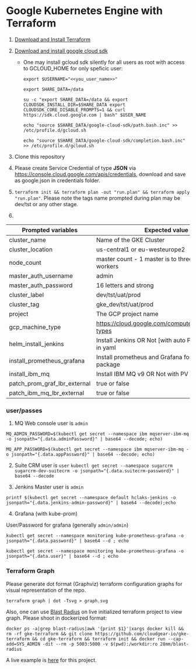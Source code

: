 # Google Kubernetes Engine with Terraform

1. [Download and Install Terraform](https://www.terraform.io/downloads.html)
2. [Download and install google cloud sdk](https://cloud.google.com/sdk/docs/downloads-interactive)
    * One may install gcloud sdk silently for all users as root with access to GCLOUD_HOME for only speficic user:

       `export $USERNAME="<<you_user_name>>"`

       `export SHARE_DATA=/data`

       `su -c "export SHARE_DATA=/data && export CLOUDSDK_INSTALL_DIR=$SHARE_DATA export CLOUDSDK_CORE_DISABLE_PROMPTS=1 && curl https://sdk.cloud.google.com | bash" $USER_NAME`

       `echo "source $SHARE_DATA/google-cloud-sdk/path.bash.inc" >> /etc/profile.d/gcloud.sh`

       `echo "source $SHARE_DATA/google-cloud-sdk/completion.bash.inc" >> /etc/profile.d/gcloud.sh`

3. Clone this repository
4. Please create Service Credential of type **JSON** via https://console.cloud.google.com/apis/credentials, download and save as google.json in credentials folder.
5. `terraform init && terraform plan -out "run.plan" && terraform apply "run.plan"`. Please note the tags name prompted during plan may be dev/tst or any other stage.
6. 

|   Prompted variables	| Expected value  	|
|---	|---	|
|   cluster_name	|Name of the GKE Cluster  	|
|   cluster_location	|us-central1 or eu-westeurope2   	|
|   node_count	| master count - 1 master is to three minimum workers   	|
|   master_auth_username	|admin 	|
|   master_auth_password	|16 letters and strong 	|
|   cluster_label	|dev/tst/uat/prod	|
|   cluster_tag	|gke_dev/tst/uat/prod	|
|   project	|The GCP project name	|
|   gcp_machine_type	|https://cloud.google.com/compute/docs/machine-types   	|
|   helm_install_jenkins	|Install Jenkins OR Not [with auto PV as per values in yaml   	|
|   install_prometheus_grafana	|Install prometheus and Grafana for cluster as helm package   	|
|   install_ibm_mq	|Install IBM MQ v9 OR Not with PV  	|
|   patch_prom_graf_lbr_external	|true or false   	|
|   patch_ibm_mq_lbr_external	|true or false   	|

### user/passes
1. MQ Web console
user is `admin`

`MQ_ADMIN_PASSWORD=$(kubectl get secret --namespace ibm mqserver-ibm-mq -o jsonpath="{.data.adminPassword}" | base64 --decode; echo)`

`MQ_APP_PASSWORD=$(kubectl get secret --namespace ibm mqserver-ibm-mq -o jsonpath="{.data.appPassword}" | base64 --decode; echo)`

2. Suite CRM
user is `user`
`kubectl get secret --namespace sugarcrm sugarcrm-dev-suitecrm -o jsonpath="{.data.suitecrm-password}" | base64 --decode`

3. Jenkins Master
user is `admin`

`printf $(kubectl get secret --namespace default hclaks-jenkins -o jsonpath="{.data.jenkins-admin-password}" | base64 --decode);echo`

4. Grafana (with kube-prom)

User/Password for grafana (generally `admin/admin`)

`kubectl get secret --namespace monitoring kube-prometheus-grafana -o jsonpath="{.data.password}" | base64 --d ; echo`

`kubectl get secret --namespace monitoring kube-prometheus-grafana -o jsonpath="{.data.user}" | base64 --d ; echo`


### Terraform Graph
Please generate dot format (Graphviz) terraform configuration graphs for visual representation of the repo.

`terraform graph | dot -Tsvg > graph.svg`

Also, one can use [Blast Radius](https://github.com/28mm/blast-radius) on live initialized terraform project to view graph.
Please shoot in dockerized format:

`docker ps -a|grep blast-radius|awk '{print $1}'|xargs docker kill && rm -rf gke-terraform && git clone https://github.com/cloudgear-io/gke-terraform && cd gke-terraform && terraform init && docker run --cap-add=SYS_ADMIN -dit --rm -p 5003:5000 -v $(pwd):/workdir:ro 28mm/blast-radius`

 A live example is [here](http://buildservers.westeurope.cloudapp.azure.com:5003/) for this project. 